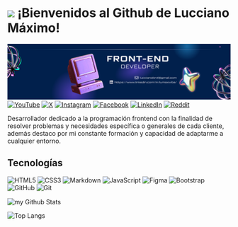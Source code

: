 #  <img src="https://i.giphy.com/media/v1.Y2lkPTc5MGI3NjExNXF2bmM3aXE0ZnkwNDZ1aWVuZ25vcXBzNjk5YWdiM2NpbGp4eWV0YiZlcD12MV9pbnRlcm5hbF9naWZfYnlfaWQmY3Q9cw/UvPvsX9oMlMWs/giphy.gif" width="100"/> ¡Bienvenidos al Github de Lucciano Máximo!
![Banner de Lucciano Máximo](linkdlin_fondo.png)
	[![YouTube](https://img.shields.io/badge/YouTube-%23FF0000.svg?style=for-the-badge&logo=YouTube&logoColor=white)](https://www.youtube.com/@maxicodifique)   [![X](https://img.shields.io/badge/X-%23000000.svg?style=for-the-badge&logo=X&logoColor=white)](https://x.com/luccianomaximo) 	[![Instagram](https://img.shields.io/badge/Instagram-%23E4405F.svg?style=for-the-badge&logo=Instagram&logoColor=white)](https://www.instagram.com/lucciano.0/) [![Facebook](https://img.shields.io/badge/Facebook-%231877F2.svg?style=for-the-badge&logo=Facebook&logoColor=white)](https://www.facebook.com/luccianovivass/) [![LinkedIn](https://img.shields.io/badge/linkedin-%230077B5.svg?style=for-the-badge&logo=linkedin&logoColor=white)](https://www.linkedin.com/in/lumaxiviba/) [![Reddit](https://img.shields.io/badge/Reddit-FF4500?style=for-the-badge&logo=reddit&logoColor=white)](https://www.reddit.com/user/Eastern_Butterfly_47/)
  

  Desarrollador dedicado a la programación frontend con la finalidad de resolver problemas y necesidades específica o generales de cada cliente, además destaco por mi constante formación y capacidad de adaptarme a cualquier entorno.

  ## Tecnologías
   ![HTML5](https://img.shields.io/badge/html5-%23E34F26.svg?style=for-the-badge&logo=html5&logoColor=white) ![CSS3](https://img.shields.io/badge/css3-%231572B6.svg?style=for-the-badge&logo=css3&logoColor=white) ![Markdown](https://img.shields.io/badge/markdown-%23000000.svg?style=for-the-badge&logo=markdown&logoColor=white)  ![JavaScript](https://img.shields.io/badge/javascript-%23323330.svg?style=for-the-badge&logo=javascript&logoColor=%23F7DF1E)  ![Figma](https://img.shields.io/badge/figma-%23F24E1E.svg?style=for-the-badge&logo=figma&logoColor=white)  ![Bootstrap](https://img.shields.io/badge/bootstrap-%238511FA.svg?style=for-the-badge&logo=bootstrap&logoColor=white)![GitHub](https://img.shields.io/badge/github-%23121011.svg?style=for-the-badge&logo=github&logoColor=white)  	![Git](https://img.shields.io/badge/git-%23F05033.svg?style=for-the-badge&logo=git&logoColor=white) 

 <img align="center" src="https://github-readme-stats.vercel.app/api?username=lumaxiviba&include_all_commits=true&count_private=true&show_icons=true&line_height=20&title_color=2B5BBD&icon_color=1124BB&text_color=A1A1A1&bg_color=0,000000,130F40" alt="my Github Stats"/>

 ![Top Langs][https://github-readme-stats.vercel.app/api/top-langs/?username=lumaxiviba&layout=compact]




[https://github-readme-stats.vercel.app/api/top-langs/?username=lumaxiviba&layout=compact]: https://github-readme-stats.vercel.app/api/top-langs/?username=lumaxiviba&layout=compact